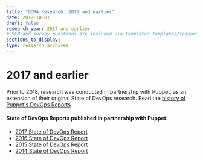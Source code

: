```yaml
---
title: "DORA Research: 2017 and earlier"
date: 2017-10-01
draft: false
research_year: 2017 and earlier
# SEM and survey questions are included via template: templates/research_archives/single.html, if specified in front matter. The data for survey questions can be found at data/survey_questions.json
sections_to_display:
type: research_archives
---
```


# 2017 and earlier
Prior to 2018, research was conducted in partnership with Puppet, as an extension of their original State of DevOps research. Read the [history of Puppet's DevOps Reports](https://www.puppet.com/resources/history-of-devops-reports)

#### State of DevOps Reports published in partnership with Puppet:
- [2017 State of DevOps Report](/publications/pdf/state-of-devops-2017.pdf)
- [2016 State of DevOps Report](/publications/pdf/state-of-devops-2016.pdf)
- [2015 State of DevOps Report](/publications/pdf/state-of-devops-2015.pdf)
- [2014 State of DevOps Report](/publications/pdf/state-of-devops-2014.pdf)